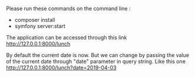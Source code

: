 Please run these commands on the command line :
- composer install
- symfony server:start

The application can be accessed through this link http://127.0.0.1:8000/lunch

By default the current date is now. But we can change by passing the value of the current date through "date" parameter in query string. Like this one http://127.0.0.1:8000/lunch?date=2019-04-03

